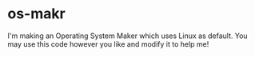 # os-makr
I'm making an Operating System Maker which uses Linux as default. You may use this code however you like and modify it to help me!
